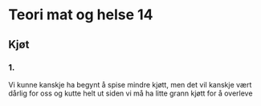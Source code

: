# <b>Teori mat og helse 14</b>


## Kjøt


### 1.
Vi kunne kanskje ha begynt å spise mindre kjøtt, men det vil kanskje vært dårlig for oss og kutte helt ut siden vi må ha litte grann kjøtt for å overleve
